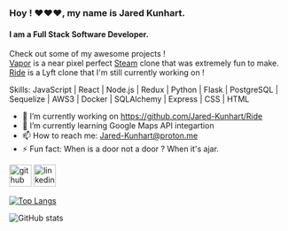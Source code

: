 <p align="center">
<img src='https://media1.giphy.com/media/YWUpVw86AtIbe/giphy.gif' alt='' />
</p>

### Hoy ! :heart::heart::heart:, my name is Jared Kunhart.
#### I am a Full Stack Software Developer.

Check out some of my awesome projects !<br>
<a href="https://vaporgamesapp.herokuapp.com/">Vapor</a> is a near pixel perfect <a href="https://store.steampowered.com/">Steam</a> clone that was extremely fun to make. <br>
<a href="https://r1de-app.herokuapp.com/">Ride</a> is a Lyft clone that I'm still currently working on !<br>

Skills: JavaScript | React | Node.js | Redux | Python | Flask | PostgreSQL | Sequelize | AWS3 | Docker | SQLAlchemy | Express | CSS | HTML

- 🔭 I’m currently working on https://github.com/Jared-Kunhart/Ride 
- 🌱 I’m currently learning Google Maps API integartion 
- 📫 How to reach me: Jared-Kunhart@proton.me 
- ⚡ Fun fact: When is a door not a door ? When it's ajar. 


[<img src='https://cdn.jsdelivr.net/npm/simple-icons@3.0.1/icons/github.svg' alt='github' height='40'>](https://github.com/Jared-Kunhart)  [<img src='https://cdn.jsdelivr.net/npm/simple-icons@3.0.1/icons/linkedin.svg' alt='linkedin' height='40'>](https://www.linkedin.com/in/linkedin.com/in/jared-kunhart-307661236/)  

[![Top Langs](https://github-readme-stats.vercel.app/api/top-langs/?username=Jared-Kunhart)](https://github.com/anuraghazra/github-readme-stats)

![GitHub stats](https://github-readme-stats.vercel.app/api?username=Jared-Kunhart&show_icons=true)  


